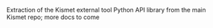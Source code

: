 Extraction of the Kismet external tool Python API library from the main Kismet
repo; more docs to come
